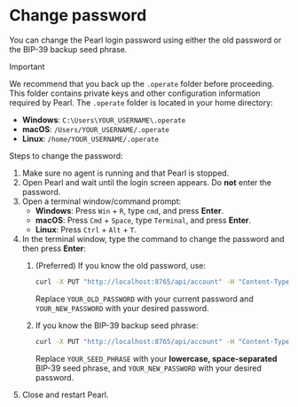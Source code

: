 # Change password

You can change the Pearl login password using either the old password or the BIP-39 backup seed phrase.

> [!IMPORTANT]
> We recommend that you back up the `.operate` folder before proceeding. This folder contains private keys and other configuration information required by Pearl. The `.operate` folder is located in your home directory:
>
> - **Windows**: `C:\Users\YOUR_USERNAME\.operate`
> - **macOS**: `/Users/YOUR_USERNAME/.operate`
> - **Linux**: `/home/YOUR_USERNAME/.operate`

Steps to change the password:

1. Make sure no agent is running and that Pearl is stopped.
2. Open Pearl and wait until the login screen appears. Do **not** enter the password.
3. Open a terminal window/command prompt:
   - **Windows**: Press `Win` + `R`, type `cmd`, and press **Enter**.  
   - **macOS**: Press `Cmd` + `Space`, type `Terminal`, and press **Enter**.  
   - **Linux**: Press `Ctrl` + `Alt` + `T`.  
4. In the terminal window, type the command to change the password and then press **Enter**:
   1. (Preferred) If you know the old password, use:

        ```bash
        curl -X PUT "http://localhost:8765/api/account" -H "Content-Type: application/json" -d "{\"old_password\": \"YOUR_OLD_PASSWORD\", \"new_password\": \"YOUR_NEW_PASSWORD\"}"
        ```

        Replace `YOUR_OLD_PASSWORD` with your current password and `YOUR_NEW_PASSWORD` with your desired password.

   2. If you know the BIP-39 backup seed phrase:

        ```bash
        curl -X PUT "http://localhost:8765/api/account" -H "Content-Type: application/json" -d "{\"mnemonic\": \"YOUR_SEED_PHRASE\", \"new_password\": \"YOUR_NEW_PASSWORD\"}"
        ```

        Replace `YOUR_SEED_PHRASE` with your **lowercase, space-separated** BIP-39 seed phrase, and `YOUR_NEW_PASSWORD` with your desired password.
5. Close and restart Pearl.
